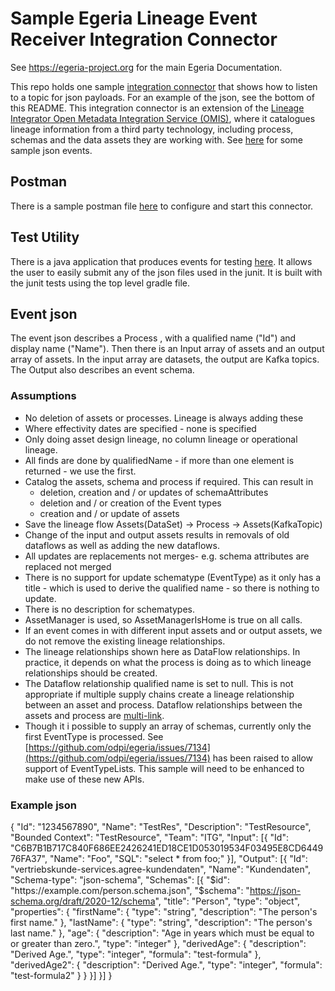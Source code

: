 <!-- SPDX-License-Identifier: CC-BY-4.0 -->
<!-- Copyright Contributors to the Egeria project. -->

# Sample Egeria Lineage Event Receiver Integration Connector

See https://egeria-project.org for the main Egeria Documentation.

This repo holds one sample [integration connector](https://egeria-project.org/concepts/integration-connector/?h=integration+conne) that shows how 
to listen to a topic for json payloads. For an example of the json, see the bottom of this README. This integration connector is an extension of the 
[Lineage Integrator Open Metadata Integration Service (OMIS)](https://egeria-project.org/services/omis/lineage-integrator/overview/), where it
catalogues lineage information from a third party technology, including process,
schemas and the data assets they are working with. See [here](https://github.com/odpi/egeria-connector-integration-lineage-event-driven-sample/tree/main/src/test/resources)
for some sample json events.

## Postman
There is a sample postman file [here](https://github.com/odpi/egeria-connector-integration-lineage-event-driven-sample/blob/main/postman/Egeria%20Integration%20Connector%20sample%20event%20Lineage.postman_collection.json) to
configure and start this connector.

## Test Utility
There is a java application that produces events for testing [here](https://github.com/odpi/egeria-connector-integration-lineage-event-driven-sample/blob/main/src/test/java/org/odpi/openmetadata/adapters/connectors/integration/lineage/sample/utils/EventProducerUtility.java). It allows the user to easily submit any of the json files used in the junit.
It is built with the junit tests using the top level gradle file.

## Event json 

The event json describes a Process , with a qualified name ("Id") and display name ("Name").
Then there is an Input array of assets and an output array of assets. In the input array are datasets, the output are Kafka topics.
The Output also describes an event schema.

### Assumptions
- No deletion of assets or processes. Lineage is always adding these
- Where effectivity dates are specified - none is specified
- Only doing asset design lineage, no column lineage or operational lineage.
- All finds are done by qualifiedName - if more than one element is returned - we use the first. 
- Catalog the assets, schema and process if required. This can result in 
  - deletion, creation and / or updates of schemaAttributes
  - deletion and / or creation of the Event types
  - creation and / or update of assets
- Save the lineage flow Assets(DataSet) -> Process -> Assets(KafkaTopic)
- Change of the input and output assets results in removals of old dataflows as well as adding the new dataflows.
- All updates are replacements not merges- e.g. schema attributes are replaced not merged
- There is no support for update schematype (EventType) as it only has a title - which is used to derive the qualified name - so there is nothing to update.
- There is no description for schematypes.
- AssetManager is used, so AssetManagerIsHome is true on all calls.
- If an event comes in with different input assets and or output assets, we do not remove the existing lineage relationships.
- The lineage relationships shown here as DataFlow relationships. In practice, it depends on
what the process is doing as to which lineage relationships should be created.
- The Dataflow relationship qualified name is set to null. This is not appropriate if multiple 
supply chains create a lineage relationship between an asset and process. Dataflow relationships between the assets and process are [multi-link](https://egeria-project.org/concepts/uni-multi-link/?h=multi+link#multi-link-relationships).
- Though it i possible to supply an array of schemas, currently only the first EventType is processed. See [https://github.com/odpi/egeria/issues/7134](https://github.com/odpi/egeria/issues/7134) has been raised to allow
support of EventTypeLists. This sample will need to be enhanced to make use of these new APIs.  


### Example json
{
"Id": "1234567890",
"Name": "TestRes",
"Description": "TestResource",
"Bounded Context": "TestResource",
"Team": "ITG",
"Input": [{
"Id": "C6B7B1B717C840F686EE2426241ED18CE1D053019534F03495E8CD644976FA37",
"Name": "Foo",
"SQL": "select * from foo;"
}],
"Output": [{
"Id": "vertriebskunde-services.agree-kundendaten",
"Name": "Kundendaten",
"Schema-type": "json-schema",
"Schemas": [{
"$id": "https://example.com/person.schema.json",
"$schema": "https://json-schema.org/draft/2020-12/schema",
"title": "Person",
"type": "object",
"properties": {
"firstName": {
"type": "string",
"description": "The person's first name."
},
"lastName": {
"type": "string",
"description": "The person's last name."
},
"age": {
"description": "Age in years which must be equal to or greater than zero.",
"type": "integer"
},
"derivedAge": {
"description": "Derived Age.",
"type": "integer",
"formula": "test-formula"
},
"derivedAge2": {
"description": "Derived Age.",
"type": "integer",
"formula": "test-formula2"
}
}
}]
}]
}